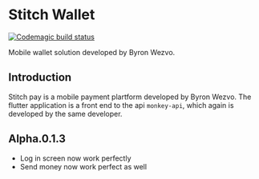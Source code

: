 # Stitch Wallet

[![Codemagic build status](https://api.codemagic.io/apps/5eca87c7261f344cac0055ba/5eca87c7261f344cac0055b9/status_badge.svg)](https://codemagic.io/apps/5eca87c7261f344cac0055ba/5eca87c7261f344cac0055b9/latest_build)

Mobile wallet solution developed by Byron Wezvo.

## Introduction

Stitch pay is a mobile payment plartform developed by Byron Wezvo. The flutter application is a front end to the api `monkey-api`, which again is developed by the same developer.

## Alpha.0.1.3

- Log in screen now work perfectly
- Send money now work perfect as well
